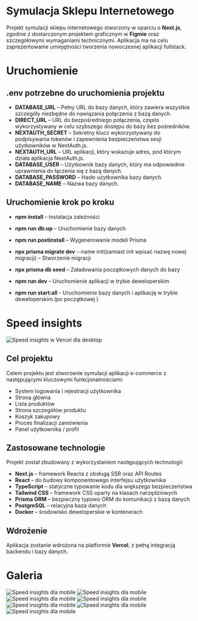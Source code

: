# Symulacja Sklepu Internetowego

Projekt symulacji sklepu internetowego stworzony w oparciu o **Next.js**, zgodnie z dostarczonym projektem graficznym w **Figmie** oraz szczegółowymi wymaganiami technicznymi. Aplikacja ma na celu zaprezentowanie umiejętności tworzenia nowoczesnej aplikacji fullstack.

# Uruchomienie

## .env potrzebne do uruchomienia projektu

- **DATABASE_URL** – Pełny URL do bazy danych, który zawiera wszystkie szczegóły niezbędne do nawiązania połączenia z bazą danych.
- **DIRECT_URL** – URL do bezpośredniego połączenia, często wykorzystywany w celu szybszego dostępu do bazy bez pośredników.
- **NEXTAUTH_SECRET** – Sekretny klucz wykorzystywany do podpisywania tokenów i zapewnienia bezpieczeństwa sesji użytkowników w NextAuth.js.
- **NEXTAUTH_URL** – URL aplikacji, który wskazuje adres, pod którym działa aplikacja NextAuth.js.
- **DATABASE_USER** – Użytkownik bazy danych, który ma odpowiednie uprawnienia do łączenia się z bazą danych.
- **DATABASE_PASSWORD** – Hasło użytkownika bazy danych.
- **DATABASE_NAME** – Nazwa bazy danych.

## Uruchomienie krok po kroku

- **npm install** – Instalacja zależności
- **npm run db:up** – Uruchomienie bazy danych
- **npm run postinstall** – Wygenerowanie modeli Prisma
- **npx prisma migrate dev** --name init(zamiast init wpisać nazwę nowej migracji) – Stworzenie migracji
- **npx prisma db seed** – Załadowania początkowych danych do bazy
- **npm run dev** – Uruchomienie aplikacji w trybie deweloperskim

- **npm run start:all** - Uruchomienie bazy danych i aplikację w trybie deweloperskim.(po początkowej )

# Speed insights

![Speed insights w Vercel dla desktop](./public/screenshots/screeanshot1.png)

## Cel projektu

Celem projektu jest stworzenie symulacji aplikacji e-commerce z następującymi kluczowymi funkcjonalnościami:

- System logowania i rejestracji użytkownika
- Strona główna
- Lista produktów
- Strona szczegółów produktu
- Koszyk zakupowy
- Proces finalizacji zamówienia
- Panel użytkownika / profil

## Zastosowane technologie

Projekt został zbudowany z wykorzystaniem następujących technologii:

- **Next.js** – framework Reacta z obsługą SSR oraz API Routes
- **React** – do budowy komponentowego interfejsu użytkownika
- **TypeScript** – statyczne typowanie kodu dla większego bezpieczeństwa
- **Tailwind CSS** – framework CSS oparty na klasach narzędziowych
- **Prisma ORM** – bezpieczny typowo ORM do komunikacji z bazą danych
- **PostgreSQL** – relacyjna baza danych
- **Docker** – środowisko deweloperskie w kontenerach

## Wdrożenie

Aplikacja zostanie wdrożona na platformie **Vercel**, z pełną integracją backendu i bazy danych.

# Galeria

![Speed insights dla mobile](./public/screenshots/screeanshot3.png)
![Speed insights dla mobile](./public/screenshots/screeanshot4.png)
![Speed insights dla mobile](./public/screenshots/screeanshot5.png)
![Speed insights dla mobile](./public/screenshots/screeanshot6.png)
![Speed insights dla mobile](./public/screenshots/screeanshot7.png)
![Speed insights dla mobile](./public/screenshots/screeanshot8.png)
![Speed insights dla mobile](./public/screenshots/screeanshot9.png)
